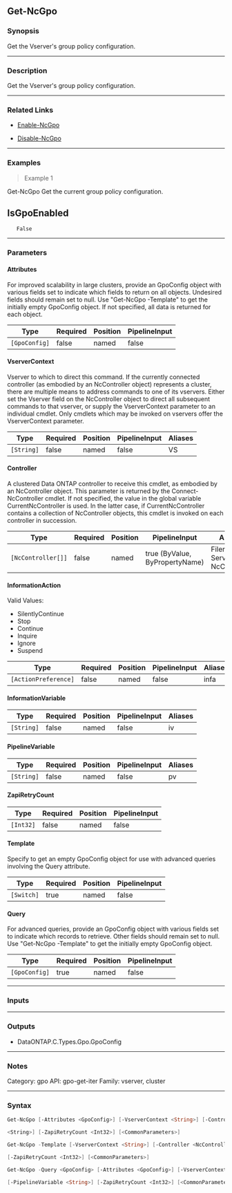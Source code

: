 Get-NcGpo
---------

### Synopsis
Get the Vserver's group policy configuration.

---

### Description

Get the Vserver's group policy configuration.

---

### Related Links
* [Enable-NcGpo](Enable-NcGpo)

* [Disable-NcGpo](Disable-NcGpo)

---

### Examples
> Example 1

Get-NcGpo
Get the current group policy configuration.

IsGpoEnabled
------------
       False

---

### Parameters
#### **Attributes**
For improved scalability in large clusters, provide an GpoConfig object with various fields set to indicate which fields to return on all objects.  Undesired fields should remain set to null.  Use "Get-NcGpo -Template" to get the initially empty GpoConfig object.  If not specified, all data is returned for each object.

|Type         |Required|Position|PipelineInput|
|-------------|--------|--------|-------------|
|`[GpoConfig]`|false   |named   |false        |

#### **VserverContext**
Vserver to which to direct this command.  If the currently connected controller (as embodied by an NcController object) represents a cluster, there are multiple means to address commands to one of its vservers.  Either set the Vserver field on the NcController object to direct all subsequent commands to that vserver, or supply the VserverContext parameter to an individual cmdlet.  Only cmdlets which may be invoked on vservers offer the VserverContext parameter.

|Type      |Required|Position|PipelineInput|Aliases|
|----------|--------|--------|-------------|-------|
|`[String]`|false   |named   |false        |VS     |

#### **Controller**
A clustered Data ONTAP controller to receive this cmdlet, as embodied by an NcController object.  This parameter is returned by the Connect-NcController cmdlet.  If not specified, the value in the global variable CurrentNcController is used.  In the latter case, if CurrentNcController contains a collection of NcController objects, this cmdlet is invoked on each controller in succession.

|Type              |Required|Position|PipelineInput                 |Aliases                          |
|------------------|--------|--------|------------------------------|---------------------------------|
|`[NcController[]]`|false   |named   |true (ByValue, ByPropertyName)|Filer<br/>Server<br/>NcController|

#### **InformationAction**

Valid Values:

* SilentlyContinue
* Stop
* Continue
* Inquire
* Ignore
* Suspend

|Type                |Required|Position|PipelineInput|Aliases|
|--------------------|--------|--------|-------------|-------|
|`[ActionPreference]`|false   |named   |false        |infa   |

#### **InformationVariable**

|Type      |Required|Position|PipelineInput|Aliases|
|----------|--------|--------|-------------|-------|
|`[String]`|false   |named   |false        |iv     |

#### **PipelineVariable**

|Type      |Required|Position|PipelineInput|Aliases|
|----------|--------|--------|-------------|-------|
|`[String]`|false   |named   |false        |pv     |

#### **ZapiRetryCount**

|Type     |Required|Position|PipelineInput|
|---------|--------|--------|-------------|
|`[Int32]`|false   |named   |false        |

#### **Template**
Specify to get an empty GpoConfig object for use with advanced queries involving the Query attribute.

|Type      |Required|Position|PipelineInput|
|----------|--------|--------|-------------|
|`[Switch]`|true    |named   |false        |

#### **Query**
For advanced queries, provide an GpoConfig object with various fields set to indicate which records to retrieve.  Other fields should remain set to null.  Use "Get-NcGpo -Template" to get the initially empty GpoConfig object.

|Type         |Required|Position|PipelineInput|
|-------------|--------|--------|-------------|
|`[GpoConfig]`|true    |named   |false        |

---

### Inputs

---

### Outputs
* DataONTAP.C.Types.Gpo.GpoConfig

---

### Notes
Category: gpo
API: gpo-get-iter
Family: vserver, cluster

---

### Syntax
```PowerShell
Get-NcGpo [-Attributes <GpoConfig>] [-VserverContext <String>] [-Controller <NcController[]>] [-InformationAction <ActionPreference>] [-InformationVariable <String>] [-PipelineVariable 
```
```PowerShell
<String>] [-ZapiRetryCount <Int32>] [<CommonParameters>]
```
```PowerShell
Get-NcGpo -Template [-VserverContext <String>] [-Controller <NcController[]>] [-InformationAction <ActionPreference>] [-InformationVariable <String>] [-PipelineVariable <String>] 
```
```PowerShell
[-ZapiRetryCount <Int32>] [<CommonParameters>]
```
```PowerShell
Get-NcGpo -Query <GpoConfig> [-Attributes <GpoConfig>] [-VserverContext <String>] [-Controller <NcController[]>] [-InformationAction <ActionPreference>] [-InformationVariable <String>] 
```
```PowerShell
[-PipelineVariable <String>] [-ZapiRetryCount <Int32>] [<CommonParameters>]
```
